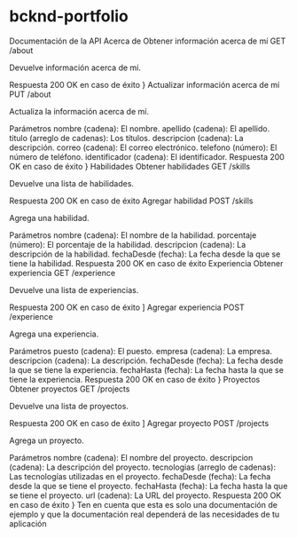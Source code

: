 # bcknd-portfolio
Documentación de la API
Acerca de
Obtener información acerca de mí
GET /about

Devuelve información acerca de mí.

Respuesta
200 OK en caso de éxito
}
Actualizar información acerca de mí
PUT /about

Actualiza la información acerca de mí.

Parámetros
nombre (cadena): El nombre.
apellido (cadena): El apellido.
titulo (arreglo de cadenas): Los títulos.
descripcion (cadena): La descripción.
correo (cadena): El correo electrónico.
telefono (número): El número de teléfono.
identificador (cadena): El identificador.
Respuesta
200 OK en caso de éxito
}
Habilidades
Obtener habilidades
GET /skills

Devuelve una lista de habilidades.

Respuesta
200 OK en caso de éxito
Agregar habilidad
POST /skills

Agrega una habilidad.

Parámetros
nombre (cadena): El nombre de la habilidad.
porcentaje (número): El porcentaje de la habilidad.
descripcion (cadena): La descripción de la habilidad.
fechaDesde (fecha): La fecha desde la que se tiene la habilidad.
Respuesta
200 OK en caso de éxito
Experiencia
Obtener experiencia
GET /experience

Devuelve una lista de experiencias.

Respuesta
200 OK en caso de éxito
]
Agregar experiencia
POST /experience

Agrega una experiencia.

Parámetros
puesto (cadena): El puesto.
empresa (cadena): La empresa.
descripcion (cadena): La descripción.
fechaDesde (fecha): La fecha desde la que se tiene la experiencia.
fechaHasta (fecha): La fecha hasta la que se tiene la experiencia.
Respuesta
200 OK en caso de éxito
}
Proyectos
Obtener proyectos
GET /projects

Devuelve una lista de proyectos.

Respuesta
200 OK en caso de éxito
]
Agregar proyecto
POST /projects

Agrega un proyecto.

Parámetros
nombre (cadena): El nombre del proyecto.
descripcion (cadena): La descripción del proyecto.
tecnologias (arreglo de cadenas): Las tecnologías utilizadas en el proyecto.
fechaDesde (fecha): La fecha desde la que se tiene el proyecto.
fechaHasta (fecha): La fecha hasta la que se tiene el proyecto.
url (cadena): La URL del proyecto.
Respuesta
200 OK en caso de éxito
}
Ten en cuenta que esta es solo una documentación de ejemplo y que la documentación real dependerá de las necesidades de tu aplicación